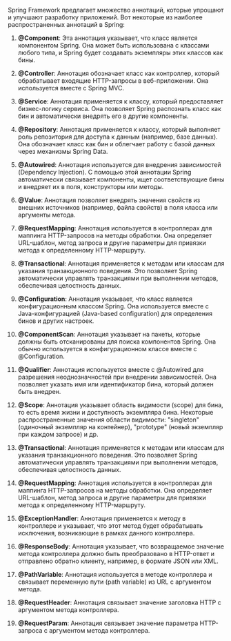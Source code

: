 Spring Framework предлагает множество аннотаций, которые упрощают и улучшают разработку приложений. Вот некоторые из наиболее распространенных аннотаций в Spring:

1. **@Component**: Эта аннотация указывает, что класс является компонентом Spring. Она может быть использована с классами любого типа, и Spring будет создавать экземпляры этих классов как бины.
    
2. **@Controller**: Аннотация обозначает класс как контроллер, который обрабатывает входящие HTTP-запросы в веб-приложении. Она используется вместе с Spring MVC.
    
3. **@Service**: Аннотация применяется к классу, который предоставляет бизнес-логику сервиса. Она позволяет Spring распознать класс как бин и автоматически внедрять его в другие компоненты.
    
4. **@Repository**: Аннотация применяется к классу, который выполняет роль репозитория для доступа к данным (например, базе данных). Она обозначает класс как бин и облегчает работу с базой данных через механизмы Spring Data.
    
5. **@Autowired**: Аннотация используется для внедрения зависимостей (Dependency Injection). С помощью этой аннотации Spring автоматически связывает компоненты, ищет соответствующие бины и внедряет их в поля, конструкторы или методы.
    
6. **@Value**: Аннотация позволяет внедрять значения свойств из внешних источников (например, файла свойств) в поля класса или аргументы метода.
    
7. **@RequestMapping**: Аннотация используется в контроллерах для маппинга HTTP-запросов на методы обработки. Она определяет URL-шаблон, метод запроса и другие параметры для привязки метода к определенному HTTP-маршруту.
    
8. **@Transactional**: Аннотация применяется к методам или классам для указания транзакционного поведения. Это позволяет Spring автоматически управлять транзакциями при выполнении методов, обеспечивая целостность данных.
    
9. **@Configuration**: Аннотация указывает, что класс является конфигурационным классом Spring. Она используется вместе с Java-конфигурацией (Java-based configuration) для определения бинов и других настроек.
10.  **@ComponentScan**: Аннотация указывает на пакеты, которые должны быть отсканированы для поиска компонентов Spring. Она обычно используется в конфигурационном классе вместе с @Configuration.
11. **@Qualifier**: Аннотация используется вместе с @Autowired для разрешения неоднозначностей при внедрении зависимостей. Она позволяет указать имя или идентификатор бина, который должен быть внедрен.
    
12. **@Scope**: Аннотация указывает область видимости (scope) для бина, то есть время жизни и доступность экземпляра бина. Некоторые распространенные значения области видимости: "singleton" (одиночный экземпляр на контейнер), "prototype" (новый экземпляр при каждом запросе) и др.
    
13. **@Transactional**: Аннотация применяется к методам или классам для указания транзакционного поведения. Это позволяет Spring автоматически управлять транзакциями при выполнении методов, обеспечивая целостность данных.
    
14. **@RequestMapping**: Аннотация используется в контроллерах для маппинга HTTP-запросов на методы обработки. Она определяет URL-шаблон, метод запроса и другие параметры для привязки метода к определенному HTTP-маршруту.
    
15. **@ExceptionHandler**: Аннотация применяется к методу в контроллере и указывает, что этот метод будет обрабатывать исключения, возникающие в рамках данного контроллера.
    
16. **@ResponseBody**: Аннотация указывает, что возвращаемое значение метода контроллера должно быть преобразовано в HTTP-ответ и отправлено обратно клиенту, например, в формате JSON или XML.
    
17. **@PathVariable**: Аннотация используется в методе контроллера и связывает переменную пути (path variable) из URL с аргументом метода.
    
18. **@RequestHeader**: Аннотация связывает значение заголовка HTTP с аргументом метода контроллера.
    
20. **@RequestParam**: Аннотация связывает значение параметра HTTP-запроса с аргументом метода контроллера.